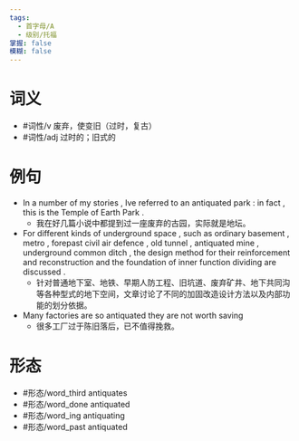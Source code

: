 ```yaml
---
tags:
  - 首字母/A
  - 级别/托福
掌握: false
模糊: false
---
```

# 词义
- #词性/v  废弃，使变旧（过时，复古）
- #词性/adj  过时的；旧式的
# 例句
- In a number of my stories , Ive referred to an antiquated park : in fact , this is the Temple of Earth Park .
	- 我在好几篇小说中都提到过一座废弃的古园，实际就是地坛。
- For different kinds of underground space , such as ordinary basement , metro , forepast civil air defence , old tunnel , antiquated mine , underground common ditch , the design method for their reinforcement and reconstruction and the foundation of inner function dividing are discussed .
	- 针对普通地下室、地铁、早期人防工程、旧坑道、废弃矿井、地下共同沟等各种型式的地下空间，文章讨论了不同的加固改造设计方法以及内部功能的划分依据。
- Many factories are so antiquated they are not worth saving
	- 很多工厂过于陈旧落后，已不值得挽救。
# 形态
- #形态/word_third antiquates
- #形态/word_done antiquated
- #形态/word_ing antiquating
- #形态/word_past antiquated
